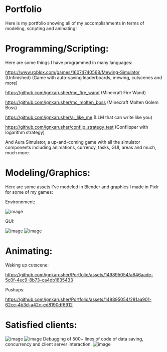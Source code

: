 # Portfolio
Here is my portfolio showing all of my accomplishments in terms of modeling, scripting and animating!

# Programming/Scripting:
Here are some things I have programmed in many languages:

https://www.roblox.com/games/16074740568/Mewing-Simulator (Unfinished) (Game with auto-saving leaderboards, mewing, cutscenes and more)

https://github.com/ignkarusher/mc_fire_wand (Minecraft Fire Wand)

https://github.com/ignkarusher/mc_molten_boss (Minecraft Molten Golem Boss)

https://github.com/ignkarusher/ai_like_me (LLM that can write like you)

https://github.com/ignkarusher/conflip_strategy_test (Conflipper with logarithm strategy)

And Aura Simulator, a up-and-coming game with all the simulator components including animations, currency, tasks, GUI, areas and much, much more.

# Modeling/Graphics:
Here are some assets I've modeled in Blender and graphics I made in Pixlr for some of my games:

Environnment:

![image](https://github.com/ignkarusher/Portfolio/assets/149895054/3648f499-c243-42d4-b81b-7913d9469b83)

GUI:

![image](https://github.com/ignkarusher/Portfolio/assets/149895054/571b0a0f-79c8-4648-ad06-7adeed15550c)
![image](https://github.com/ignkarusher/Portfolio/assets/149895054/204b272b-7b60-41dd-b89f-7b128314fc14)

# Animating:

Waking up cutscene:

https://github.com/ignkarusher/Portfolio/assets/149895054/a846aade-5c0f-4ec9-8b73-ca4db1635433

Pushups:

https://github.com/ignkarusher/Portfolio/assets/149895054/281aa901-62ce-4b3d-a42c-ed8190df6912

# Satisfied clients:

![image](https://github.com/ignkarusher/Portfolio/assets/149895054/eea1089a-3ad5-456c-b90a-41a0e8ec5eb9)
![image](https://github.com/ignkarusher/Portfolio/assets/149895054/7d36fb28-c1c7-4d9c-af1e-e3e4cc3a610e)
Debugging of 500+ lines of code of data saving, concurrency and client server interaction.
![image](https://github.com/ignkarusher/Portfolio/assets/149895054/63dbab7f-3b90-4784-875b-0274451419b7)



